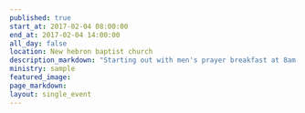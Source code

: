 ```yaml
---
published: true
start_at: 2017-02-04 08:00:00
end_at: 2017-02-04 14:00:00
all_day: false
location: New hebron baptist church
description_markdown: "Starting out with men's prayer breakfast at 8am. Then we will also have a work day around the church!"
ministry: sample
featured_image:
page_markdown:
layout: single_event
---
```

